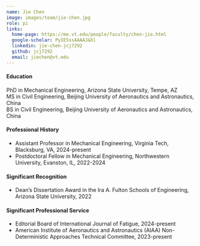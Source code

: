 ```yaml
---
name: Jie Chen
image: images/team/jie-chen.jpg
role: pi
links:
  home-page: https://me.vt.edu/people/faculty/chen-jie.html
  google-scholar: PyIE5ssAAAAJ&hl
  linkedin: jie-chen-jcj7292
  github: jcj7292
  email: jiechen@vt.edu
---
```


#### Education
PhD in Mechanical Engineering, Arizona State University, Tempe, AZ <br>
MS in Civil Engineering, Beijing University of Aeronautics and Astronautics, China <br>
BS in Civil Engineering, Beijing University of Aeronautics and Astronautics, China

#### Professional History
- Assistant Professor in Mechanical Engineering, Virginia Tech, Blacksburg, VA, 2024-present
- Postdoctoral Fellow in Mechanical Engineering, Northwestern University, Evanston, IL, 2022-2024

#### Significant Recognition
- Dean’s Dissertation Award in the Ira A. Fulton Schools of Engineering, Arizona State University, 2022

#### Significant Professional Service
- Editorial Board of International Journal of Fatigue, 2024-present  <br>
- American Institute of Aeronautics and Astronautics (AIAA) Non-Deterministic Approaches Technical Committee, 2023-present

